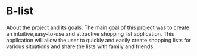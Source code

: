# B-list
About the project and its goals:
The main goal of this project was to create an intuitive,easy-to-use and attractive shopping list application.  This application will allow the user to quickly and easily create shopping lists for various situations and share the lists with family and friends.
